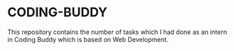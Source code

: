 # CODING-BUDDY
This repository contains the number of tasks which I had done as an intern in Coding Buddy which is based on Web Development.
